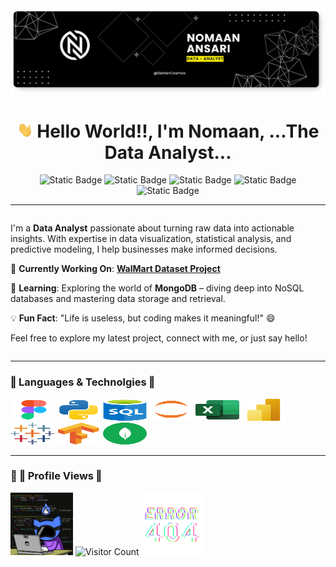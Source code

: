 
<div>
 <img src='./images/banner.png' alt=banner>
<div>

<h1 align="center">
 <img src="https://raw.githubusercontent.com/ABSphreak/ABSphreak/master/gifs/Hi.gif"width="25px">
 </a> Hello World!!, I'm Nomaan, ...The Data Analyst...
</h1>

<div align="center">

  ![Static Badge](https://img.shields.io/badge/Github-black?style=for-the-badge&logo=Github&logoSize=auto&labelColor=343a40&link=right%2Fhttps%3A%2F%2Fgithub.com%2FDexterCosmos)
  ![Static Badge](https://img.shields.io/badge/Gitlab-bb3e03?style=for-the-badge&logo=Gitlab&logoColor=bb3e03&logoSize=auto&labelColor=000000&link=right%2Fhttps%3A%2F%2Fgithub.com%2FDexterCosmos)
  ![Static Badge](https://img.shields.io/badge/Instagram-ef476f?style=for-the-badge&logo=Instagram&logoColor=ef476f&logoSize=auto&labelColor=000000&link=right%2Fhttps%3A%2F%2Fgithub.com%2FDexterCosmos)
  ![Static Badge](https://img.shields.io/badge/Discord-%235865F2?style=for-the-badge&logo=discord&labelColor=000000)
  ![Static Badge](https://img.shields.io/badge/WEB-%238DD6F9?style=for-the-badge&logo=webpack&logoColor=%238DD6F9&labelColor=000000)
</div>

---

<div style="display: flex; justify-content: space-between; align-items: left; gap: 20px;">  
  <div style="flex: 1;">  

   I'm a **Data Analyst** passionate about turning raw data into actionable insights. With expertise in data visualization, statistical analysis, and predictive modeling, I help businesses make informed decisions.  

   🔭 **Currently Working On**: [**WalMart Dataset Project**](https://github.com/DexterCosmos/WalMart_DB)

   🌱 **Learning**: Exploring the world of **MongoDB** – diving deep into NoSQL databases and mastering data storage and retrieval.  

   💡 **Fun Fact**: "Life is useless, but coding makes it meaningful!" 😄  

   Feel free to explore my latest project, connect with me, or just say hello! 
  </div>
</div>

---

### ‖ Languages & Technolgies ‖ 

<p align="left">
  <img src="./images/SVG/Figma.svg" alt="Figma" width="70" height="35">
  <img src="./images/SVG/Python.svg" alt="Python" width=70" height="35">
  <img src="./images/SVG/SQL.svg" alt="SQL" width="70" height="35">
  <img src="./images/SVG/Jupyter notebook.svg" alt="JN" width="70" height="35">
  <img src="./images/SVG/Excel.svg" alt="Excel" width="70" height="35">
  <img src="./images/SVG/Power BI.svg" alt="Power BI" width="70" height="35">
  <img src="./images/SVG/Tableau.svg" alt="Tableau" width="70" height="35">
  <img src="./images/SVG/Tensorflow.svg" alt="Tensorflow" width="70" height="35">
  <img src="./images/SVG/mongoDB.svg" alt="MongoDB" width="70" height="35">
</p>

---

### 👀 ‖ Profile Views ‖

<div align="left">

  <img src="./images/gif/Code Hacking GIF by Pizza Ninjas.gif" alt="GIF" width="100px" height="100px"/>
  <img src="https://profile-counter.glitch.me/YOUR_GITHUB_USERNAME/count.svg" alt="Visitor Count" />
  <img src="./images/gif/Internet Coding Sticker by top(node).gif" alt="GIF" width="100px" height="100px"/>
</div>